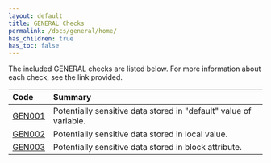 ```yaml
---
layout: default
title: GENERAL Checks
permalink: /docs/general/home/
has_children: true
has_toc: false
---
```


The included GENERAL checks are listed below. For more information about each check, see the link provided.

| Code  | Summary |
|:-------|:-------------|
|[GEN001](/docs/general/GEN001)|Potentially sensitive data stored in "default" value of variable.|
|[GEN002](/docs/general/GEN002)|Potentially sensitive data stored in local value.|
|[GEN003](/docs/general/GEN003)|Potentially sensitive data stored in block attribute.|

